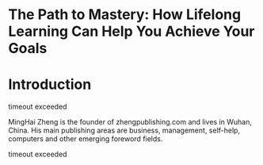 # The Path to Mastery: How Lifelong Learning Can Help You Achieve Your Goals

# Introduction

timeout exceeded

MingHai Zheng is the founder of zhengpublishing.com and lives in Wuhan, China. His main publishing areas are business, management, self-help, computers and other emerging foreword fields.



timeout exceeded

